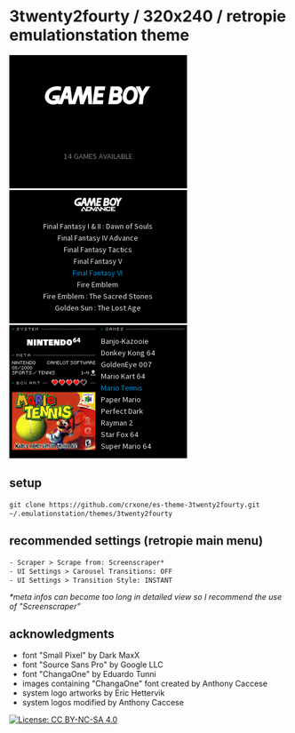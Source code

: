 # 3twenty2fourty / 320x240 / retropie emulationstation theme

![3twenty2fourty system view](https://github.com/crxone/es-theme-3twenty2fourty/blob/master/_inc/preview/system.png?raw=true) ![3twenty2fourty basic view](https://github.com/crxone/es-theme-3twenty2fourty/blob/master/_inc/preview/basic.png?raw=true) ![3twenty2fourty detailed view](https://github.com/crxone/es-theme-3twenty2fourty/blob/master/_inc/preview/detailed.png?raw=true)

## setup
```
git clone https://github.com/crxone/es-theme-3twenty2fourty.git ~/.emulationstation/themes/3twenty2fourty
```
## recommended settings (retropie main menu)
```
- Scraper > Scrape from: Screenscraper*
- UI Settings > Carousel Transitions: OFF
- UI Settings > Transition Style: INSTANT
```
*\*meta infos can become too long in detailed view so I recommend the use of "Screenscraper"*
## acknowledgments
- font "Small Pixel" by Dark MaxX
- font "Source Sans Pro" by Google LLC
- font "ChangaOne" by Eduardo Tunni
- images containing "ChangaOne" font created by Anthony Caccese
- system logo artworks by Eric Hettervik
- system logos modified by Anthony Caccese

[![License: CC BY-NC-SA 4.0](https://img.shields.io/badge/license-CC/BY--NC--SA-yellow.svg?style=for-the-badge)](https://creativecommons.org/licenses/by-nc-sa/4.0/)
